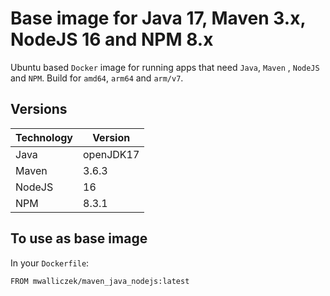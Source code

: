 # Base image for Java 17, Maven 3.x, NodeJS 16 and NPM 8.x

Ubuntu based `Docker` image for running apps that need `Java`, `Maven` , `NodeJS` and `NPM`. Build for `amd64`, `arm64` and `arm/v7`.

## Versions

| Technology | Version   |
|------------|-----------|
| Java       | openJDK17 |
| Maven      | 3.6.3     |
| NodeJS     | 16   |
| NPM     | 8.3.1   |

## To use as base image

In your `Dockerfile`:

```docker
FROM mwalliczek/maven_java_nodejs:latest
```
